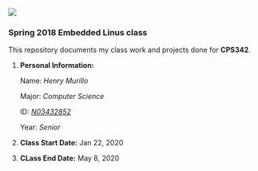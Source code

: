 ![](https://www.newpaltz.edu/media/identity/logos/newpaltzlogo.jpg)

### **Spring 2018 Embedded Linus class**

This repository documents my class work and projects done for **CPS342**.
  1. **Personal Information:**
     
     Name: *Henry Murillo*
     
     Major: *Computer Science*

     ID: [*N03432852*](https://github.com/gzod1016)

     Year: *Senior*
  2. **Class Start Date:** Jan 22, 2020
  
  3. **CLass End Date:** May 8, 2020
